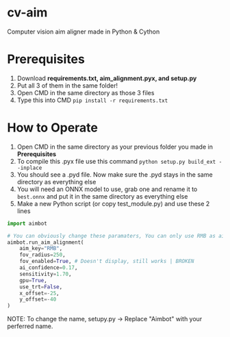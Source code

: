 # cv-aim
Computer vision aim aligner made in Python &amp; Cython

# Prerequisites 
1. Download **requirements.txt, aim_alignment.pyx, and setup.py**
2. Put all 3 of them in the same folder!
3. Open CMD in the same directory as those 3 files
4. Type this into CMD ```pip install -r requirements.txt```

# How to Operate
1. Open CMD in the same directory as your previous folder you made in **Prerequisites**
2. To compile this .pyx file use this command ```python setup.py build_ext --inplace```
3. You should see a .pyd file. Now make sure the .pyd stays in the same directory as everything else
4. You will need an ONNX model to use, grab one and rename it to ```best.onnx``` and put it in the same directory as everything else
5. Make a new Python script (or copy test_module.py) and use these 2 lines
```Python
import aimbot

# You can obviously change these paramaters, You can only use RMB as aim_key for now
aimbot.run_aim_alignment(
    aim_key="RMB",
    fov_radius=250,
    fov_enabled=True, # Doesn't display, still works | BROKEN
    ai_confidence=0.17,
    sensitivity=1.70,
    gpu=True,
    use_trt=False,
    x_offset=-25,
    y_offset=-40
)
```
NOTE: To change the name, setupy.py -> Replace "Aimbot" with your perferred name.
